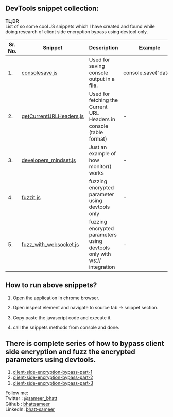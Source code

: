 ## DevTools snippet collection:

**TL;DR**  
List of so some cool JS snippets which I have created and found while doing research of client side encryption bypass using devtool only.

| Sr. No. | Snippet | Description | Example |
|---------|---------|-------------|---------|
|1.| [consolesave.js](https://github.com/bhattsameer/devtool-snippets-forhacks/blob/main/Snippets/consolesave.js) | Used for saving console output in a file. | console.save("data");|
|2.| [getCurrentURLHeaders.js](https://github.com/bhattsameer/devtool-snippets-forhacks/blob/main/Snippets/getCurrentURLHeaders.js) | Used for fetching the Current URL Headers in console (table format) | - |
|3.| [developers_mindset.js](https://github.com/bhattsameer/devtool-snippets-forhacks/blob/main/Snippets/developers_mindset.js) | Just an example of how monitor() works | - |
|4.| [fuzzit.js](https://github.com/bhattsameer/devtool-snippets-forhacks/blob/main/Snippets/fuzzit.js) | fuzzing encrypted parameter using devtools only | - |
|5.| [fuzz_with_websocket.js](https://github.com/bhattsameer/devtool-snippets-forhacks/blob/main/Snippets/fuzz_with_websocket.js) | fuzzing encrypted parameters using devtools only with ws:// integration | - |

## How to run above snippets?

1. Open the application in chrome browser.

2. Open inspect element and navigate to source tab -> snippet section.

3. Copy paste the javascript code and execute it.

4. call the snippets methods from console and done.

## There is complete series of how to bypass client side encryption and fuzz the encrypted parameters using devtools.

1. [client-side-encryption-bypass-part-1](https://bhattsameer.github.io/2021/01/01/client-side-encryption-bypass-part-1.html)  
2. [client-side-encryption-bypass-part-2](https://bhattsameer.github.io/2021/02/14/client-side-encryption-bypass-part-2.html)  
3. [client-side-encryption-bypass-part-3]()  

Follow me:  
Twitter : [@sameer_bhatt](https://twitter.com/sameer_bhatt)  
Github  : [bhattsameer](https://github.com/bhattsameer)  
LinkedIn: [bhatt-sameer](https://linkedin.com/in/bhatt-sameer)
